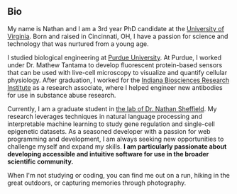 ## Bio

My name is Nathan and I am a 3rd year PhD candidate at the [University of Virginia](https://engineering.virginia.edu/departments/biomedical-engineering). Born and raised in Cincinnati, OH, I have a passion for science and technology that was nurtured from a young age.

I studied biological engineering at [Purdue University](https://engineering.purdue.edu/ABE). At Purdue, I worked under Dr. Mathew Tantama to develop fluorescent protein-based sensors that can be used with live-cell microscopy to visualize and quantify cellular physiology. After graduation, I worked for the [Indiana Biosciences Research Institute](https://www.indianabiosciences.org/) as a research associate, where I helped engineer new antibodies for use in substance abuse research.

Currently, I am a graduate student in [the lab of Dr. Nathan Sheffield](https://databio.org/). My research leverages techniques in natural language processing and interpretable machine learning to study gene regulation and single-cell epigenetic datasets. As a seasoned developer with a passion for web programming and development, I am always seeking new opportunities to challenge myself and expand my skills. **I am particularly passionate about developing accessible and intuitive software for use in the broader scientific community.**

When I'm not studying or coding, you can find me out on a run, hiking in the great outdoors, or capturing memories through photography.
